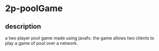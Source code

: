 # 2p-poolGame
## description
a two player pool game made using javafx. the game allows two clients to play a game of pool over a network.

